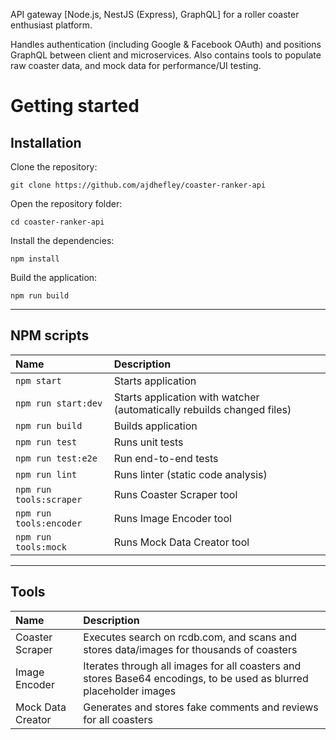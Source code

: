 API gateway [Node.js, NestJS (Express), GraphQL] for a roller coaster enthusiast platform.

Handles authentication (including Google & Facebook OAuth) and positions GraphQL between client and microservices. Also contains tools to populate raw coaster data, and mock data for performance/UI testing.

# Getting started

## Installation

Clone the repository:

    git clone https://github.com/ajdhefley/coaster-ranker-api

Open the repository folder:

    cd coaster-ranker-api
    
Install the dependencies:
    
    npm install

Build the application:
    
    npm run build

----------

## NPM scripts

| Name | Description |
| :--- | :--- |
| `npm start` | Starts application |
| `npm run start:dev` | Starts application with watcher (automatically rebuilds changed files) |
| `npm run build` | Builds application |
| `npm run test` | Runs unit tests |
| `npm run test:e2e` | Run end-to-end tests |
| `npm run lint` | Runs linter (static code analysis) |
| `npm run tools:scraper` | Runs Coaster Scraper tool |
| `npm run tools:encoder` | Runs Image Encoder tool |
| `npm run tools:mock` | Runs Mock Data Creator tool |

----------

## Tools

| Name | Description |
| :--- | :--- |
| Coaster Scraper | Executes search on rcdb.com, and scans and stores data/images for thousands of coasters |
| Image Encoder | Iterates through all images for all coasters and stores Base64 encodings, to be used as blurred placeholder images |
| Mock Data Creator | Generates and stores fake comments and reviews for all coasters |